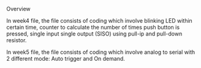 Overview

In week4 file, the file consists of coding which involve blinking LED within certain time, counter to calculate the number of times push button is pressed, single input single output (SISO) using pull-ip and pull-down resistor.

In week5 file, the file consists of coding which involve analog to serial with 2 different mode: Auto trigger and On demand.

